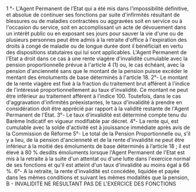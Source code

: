 1 °- L'Agent Permanent de l’Etat qui a été mis dans l'impossibilité définitive, et absolue de continuer ses fonctions par suite d'infirmités résultant de blessures ou de maladies contractées ou aggravées soit en service ou à l'occasion du service, soit en accomplissant un acte de dévouement dans un intérêt public ou en exposant ses jours pour sauver la vie d'une ou de plusieurs per­sonnes peut être admis à la retraite d'office à l'expiration des droits à congé de maladie ou de longue durée dont il bénéficiait en vertu des dispositions statutaires qui lui sont applicables.
L'Agent Permanent de l'Etat a droit dans ce cas à une rente viagère d'invalidité cumulable avec la pension proportionnelle prévue à l'article 4 (1) ou, le cas échéant, avec la pension d'ancienneté sans que le montant de la pension puisse excéder le men­tant des émoluments de base déterminés à l'article 18.
2°- Le montant de la rente viagère est fixé à la fraction du traitement brut afférent à l'indice de l'intéressé proportionnel­lement au taux d'invalidité. Ce montant ne peut être inférieur au traitement afférent à l'indice 100.
Toutefois, dans le cas d'aggravation d'infirmités pré­existantes, le taux d'invalidité à prendre en considération doit être apprécié par rapport à la validité restante de l'Agent Perma­nent de l'Etat.
3°- Le taux d'invalidité est déterminé compte tenu du Barème Indicatif en vigueur modifiable par décret.
4°- La rente qui, est cumulable avec la solde d'activité est à jouissance immédiate après avis de la Commission de Réforme
5°- Le total de la Pension Proportionnelle ou, s'il y a lieu, de la pension d'ancienneté et de la rente d'invalidité ne peut être inférieur à la moitié des émoluments de base déterminés à l’article 18 ; il est élevé à 80 % desdits émoluments lorsque l'Agent Permanent de l'Etat est mis à la retraite à la suite d'un attentat ou d'une lutte dans l'exercice normal de ses fonctions et qu'il est atteint d'un taux d'invalidité au moins égal à 66 %.
6°- A la retraite, la rente d'invalidité est concédée, liquidée et payée dans les mêmes conditions et suivant les mêmes modalités que la pension,
B - INVALIDITE NE RESULTANT PAS DE L'EXERCICE DES FONCTIONS